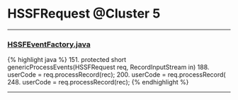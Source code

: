 # HSSFRequest @Cluster 5

***

### [HSSFEventFactory.java](https://searchcode.com/codesearch/view/15642337/)
{% highlight java %}
151. protected short genericProcessEvents(HSSFRequest req, RecordInputStream in)
188.         userCode = req.processRecord(rec);
200.             userCode = req.processRecord(
248.       userCode = req.processRecord(rec);
{% endhighlight %}

***

